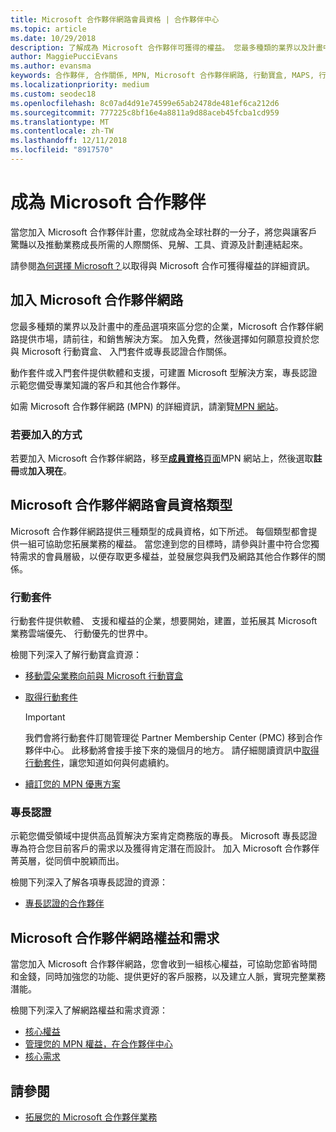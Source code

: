 ```yaml
---
title: Microsoft 合作夥伴網路會員資格 | 合作夥伴中心
ms.topic: article
ms.date: 10/29/2018
description: 了解成為 Microsoft 合作夥伴可獲得的權益。 您最多種類的業界以及計畫中的產品選項來區分您的企業，Microsoft 合作夥伴網路提供市場，請前往，和銷售解決方案。
author: MaggiePucciEvans
ms.author: evansma
keywords: 合作夥伴, 合作關係, MPN, Microsoft 合作夥伴網路, 行動寶盒, MAPS, 行動寶盒訂閱, 權益, MPN 權益, 會員資格, 銀級, 金級, 專長認證
ms.localizationpriority: medium
ms.custom: seodec18
ms.openlocfilehash: 8c07ad4d91e74599e65ab2478de481ef6ca212d6
ms.sourcegitcommit: 777225c8bf16e4a8811a9d88aceb45fcba1cd959
ms.translationtype: MT
ms.contentlocale: zh-TW
ms.lasthandoff: 12/11/2018
ms.locfileid: "8917570"
---
```

# <a name="partner-with-microsoft"></a>成為 Microsoft 合作夥伴

當您加入 Microsoft 合作夥伴計畫，您就成為全球社群的一分子，將您與讓客戶驚豔以及推動業務成長所需的人際關係、見解、工具、資源及計劃連結起來。

請參閱[為何選擇 Microsoft？](https://partner.microsoft.com/business-opportunities/why-microsoft)以取得與 Microsoft 合作可獲得權益的詳細資訊。 

## <a name="join-the-microsoft-partner-network"></a>加入 Microsoft 合作夥伴網路

<!-- 12/5/18 The content below was copied and pasted directly from the Membership page of the MPN site (https://partner.microsoft.com/en-us/membership)-->

您最多種類的業界以及計畫中的產品選項來區分您的企業，Microsoft 合作夥伴網路提供市場，請前往，和銷售解決方案。 加入免費，然後選擇如何願意投資於您與 Microsoft 行動寶盒、 入門套件或專長認證合作關係。

動作套件或入門套件提供軟體和支援，可建置 Microsoft 型解決方案，專長認證示範您備受專業知識的客戶和其他合作夥伴。

如需 Microsoft 合作夥伴網路 (MPN) 的詳細資訊，請瀏覽[MPN 網站](https://partner.microsoft.com/commercial)。

### <a name="how-to-join"></a>若要加入的方式

若要加入 Microsoft 合作夥伴網路，移至[**成員資格**頁面](https://partner.microsoft.com/membership)MPN 網站上，然後選取**註冊**或**加入現在**。

## <a name="microsoft-partner-network-membership-types"></a>Microsoft 合作夥伴網路會員資格類型

<!-- 12/5/18 The content below was copied and pasted directly from the Membership pages of the MPN site (https://partner.microsoft.com/en-us/membership)-->

Microsoft 合作夥伴網路提供三種類型的成員資格，如下所述。 每個類型都會提供一組可協助您拓展業務的權益。 當您達到您的目標時，請參與計畫中符合您獨特需求的會員層級，以便存取更多權益，並發展您與我們及網路其他合作夥伴的關係。

### <a name="action-pack"></a>行動套件

行動套件提供軟體、 支援和權益的企業，想要開始，建置，並拓展其 Microsoft 業務雲端優先、 行動優先的世界中。 

檢閱下列深入了解行動寶盒資源：

- [移動雲朵業務向前與 Microsoft 行動寶盒](https://partner.microsoft.com/membership/action-pack)
- [取得行動套件](mpn-get-action-pack.md)
  
    >[!IMPORTANT]
    >我們會將行動套件訂閱管理從 Partner Membership Center (PMC) 移到合作夥伴中心。 此移動將會接手接下來的幾個月的地方。 請仔細閱讀資訊中[取得行動套件](mpn-get-action-pack.md)，讓您知道如何與何處續約。  

- [續訂您的 MPN 優惠方案](renew-mpn-offers.md)

### <a name="competencies"></a>專長認證

示範您備受領域中提供高品質解決方案肯定商務版的專長。 Microsoft 專長認證專為符合您目前客戶的需求以及獲得肯定潛在而設計。 加入 Microsoft 合作夥伴菁英層，從同儕中脫穎而出。

檢閱下列深入了解各項專長認證的資源：

- [專長認證的合作夥伴](https://partner.microsoft.com/membership/competencies)

## <a name="microsoft-partner-network-benefits-and-requirements"></a>Microsoft 合作夥伴網路權益和需求

當您加入 Microsoft 合作夥伴網路，您會收到一組核心權益，可協助您節省時間和金錢，同時加強您的功能、提供更好的客戶服務，以及建立人脈，實現完整業務潛能。

檢閱下列深入了解網路權益和需求資源：

- [核心權益](https://partner.microsoft.com/en-us/membership/core-benefits#simple-tab-content-1)
- [管理您的 MPN 權益，在合作夥伴中心](manage-your-partner-network-benefits.md)
- [核心需求](https://partner.microsoft.com/en-us/membership/core-benefits#simple-tab-content-2)

## <a name="see-also"></a>請參閱
- [拓展您的 Microsoft 合作夥伴業務](grow-your-business.md)

